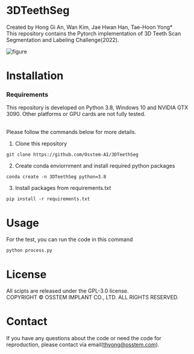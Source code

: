 # 3DTeethSeg
Created by Hong Gi An, Wan Kim, Jae Hwan Han, Tae-Hoon Yong* <br/> 
This repository contains the Pytorch implementation of 3D Teeth Scan Segmentation and Labeling Challenge(2022).

![figure](https://user-images.githubusercontent.com/115606507/195748298-b7d08f36-d0ef-44ec-9d8c-83b662c5a636.png)

# Installation
### **Requirements** <br/>
This repository is developed on Python 3.8, Windows 10 and NVIDIA GTX 3090. Other platforms or GPU cards are not fully tested. <br/> <br/>

Please follow the commands below for more details.

1. Clone this repository
```
git clone https://github.com/Osstem-AI/3DTeethSeg
```
2. Create conda enviornment and install required python packages
```
conda create -n 3DTeethSeg python=3.8
```

3. Install packages from requirements.txt
```
pip install -r requirements.txt
```

# Usage
For the test, you can run the code in this command
```
python process.py
```



# License
All scipts are released under the GPL-3.0 license. <br/>
COPYRIGHT © OSSTEM IMPLANT CO., LTD. ALL RIGHTS RESERVED.

# Contact
If you have any questions about the code or need the code for reproduction, please contact via email(thyong@osstem.com). 
